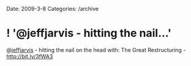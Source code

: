 Date: 2009-3-8
Categories: /archive

# ! '@jeffjarvis - hitting the nail...'

@<a href="http://twitter.com/jeffjarvis">jeffjarvis</a> - hitting the nail on the head with: The Great Restructuring - <a href="http://bit.ly/3fWA3" rel="nofollow">http://bit.ly/3fWA3</a>
